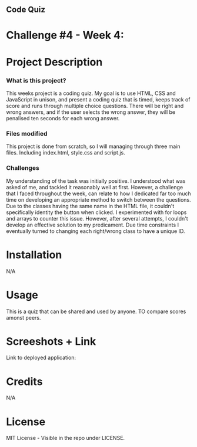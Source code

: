 ## Code Quiz
# Challenge #4 - Week 4:


# Project Description
### What is this project?
This weeks project is a coding quiz. My goal is to use HTML, CSS and JavaScript in unison, and present a coding quiz that is timed, keeps track of score and runs through multiple choice questions. There will be right and wrong answers, and if the user selects the wrong answer, they will be penalised ten seconds for each wrong answer.

### Files modified
This project is done from scratch, so I will managing through three main files. Including index.html, style.css and script.js.

### Challenges
My understanding of the task was initially positive. I understood what was asked of me, and tackled it reasonably well at first. However, a challenge that I faced throughout the week, can relate to how I dedicated far too much time on developing an appropriate method to switch between the questions. Due to the classes having the same name in the HTML file, it couldn't specifically identity the button when clicked. I experimented with for loops and arrays to counter this issue. However, after several attempts, I couldn't develop an effective solution to my predicament. Due time constraints I eventually turned to changing each right/wrong class to have a unique ID.

# Installation
N/A

# Usage
This is a quiz that can be shared and used by anyone. TO compare scores amonst peers.


# Screeshots + Link
Link to deployed application: 


# Credits
N/A

# License
MIT License - Visible in the repo under LICENSE.

